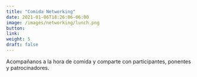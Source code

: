 ```yaml
---
title: "Comida Networking"
date: 2021-01-06T18:26:06-06:00
image: /images/networking/lunch.png
button: 
link:
weight: 5
draft: false
---
```


Acompañanos a la hora de comida  y comparte con participantes, ponentes y patrocinadores.